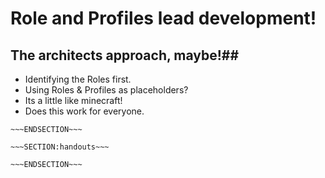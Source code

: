 <!SLIDE>
# Role and Profiles lead development! #
## The architects approach, maybe!##

* Identifying the Roles first.
* Using Roles & Profiles as placeholders?
* Its a little like minecraft!
* Does this work for everyone.



~~~SECTION:notes~~~
~~~ENDSECTION~~~

~~~SECTION:handouts~~~

~~~ENDSECTION~~~
